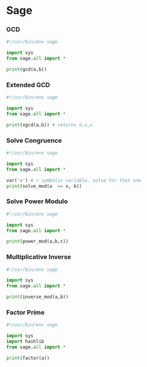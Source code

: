 # Sage

### GCD

```python
#!/usr/bin/env sage

import sys
from sage.all import *

print(gcd(a,b))
```

### Extended GCD

```python
#!/usr/bin/env sage

import sys
from sage.all import *

print(xgcd(a,b)) # returns d,u,v
```

### Solve Congruence

```python
#!/usr/bin/env sage

import sys
from sage.all import *

var('x') # < symbolic variable, solve for that one
print(solve_mod(a  == x, b)) 
```

### Solve Power Modulo

```python
#!/usr/bin/env sage

import sys
from sage.all import *

print(power_mod(a,b,c))
```

### Multiplicative Inverse

```python
#!/usr/bin/env sage

import sys
from sage.all import *

print(inverse_mod(a,b))
```

### Factor Prime

```python
#!/usr/bin/env sage

import sys
import hashlib
from sage.all import *

print(factor(a))
```



